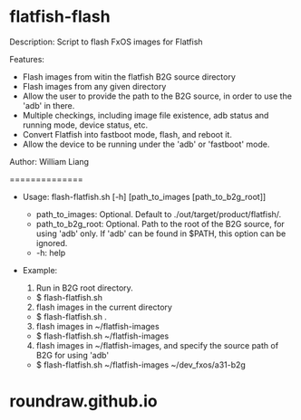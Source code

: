 flatfish-flash
==============

Description: Script to flash FxOS images for Flatfish

Features:
- Flash images from witin the flatfish B2G source directory
- Flash images from any given directory
- Allow the user to provide the path to the B2G source, in order to use the 'adb' in there.
- Multiple checkings, including image file existence, adb status and running mode, device status, etc.
- Convert Flatfish into fastboot mode, flash, and reboot it.
- Allow the device to be running under the 'adb' or 'fastboot' mode.

Author: William Liang

==============

- Usage: flash-flatfish.sh [-h] [path_to_images [path_to_b2g_root]]
  - path_to_images: Optional. Default to ./out/target/product/flatfish/. 
  - path_to_b2g_root: Optional. Path to the root of the B2G source, for using 'adb' only. If 'adb' can be found in $PATH, this option can be ignored.
  - -h: help

- Example:
  1. Run in B2G root directory.
    - $ flash-flatfish.sh
  2. flash images in the current directory
    - $ flash-flatfish.sh .
  3. flash images in ~/flatfish-images
    - $ flash-flatfish.sh ~/flatfish-images
  4. flash images in ~/flatfish-images, and specify the source path of B2G for using 'adb'
    - $ flash-flatfish.sh ~/flatfish-images ~/dev_fxos/a31-b2g

# roundraw.github.io
